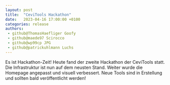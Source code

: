 ```yaml
---
layout: post
title:  "CeviTools Hackathon"
date:   2023-04-16 17:00:00 +0100
categories: release
authors:
 - github@ThomasHaefliger Goofy
 - github@maede97 Scirocco
 - github@wp99cp JPG
 - github@patrickuhlmann Luchs
---
```


Es ist Hackathon-Zeit! Heute fand der zweite Hackathon der CeviTools statt. Die Infrastruktur ist nun auf dem neusten Stand. Weiter wurde die Homepage angepasst und visuell verbessert. Neue Tools sind in Erstellung und sollten bald veröffentlicht werden!